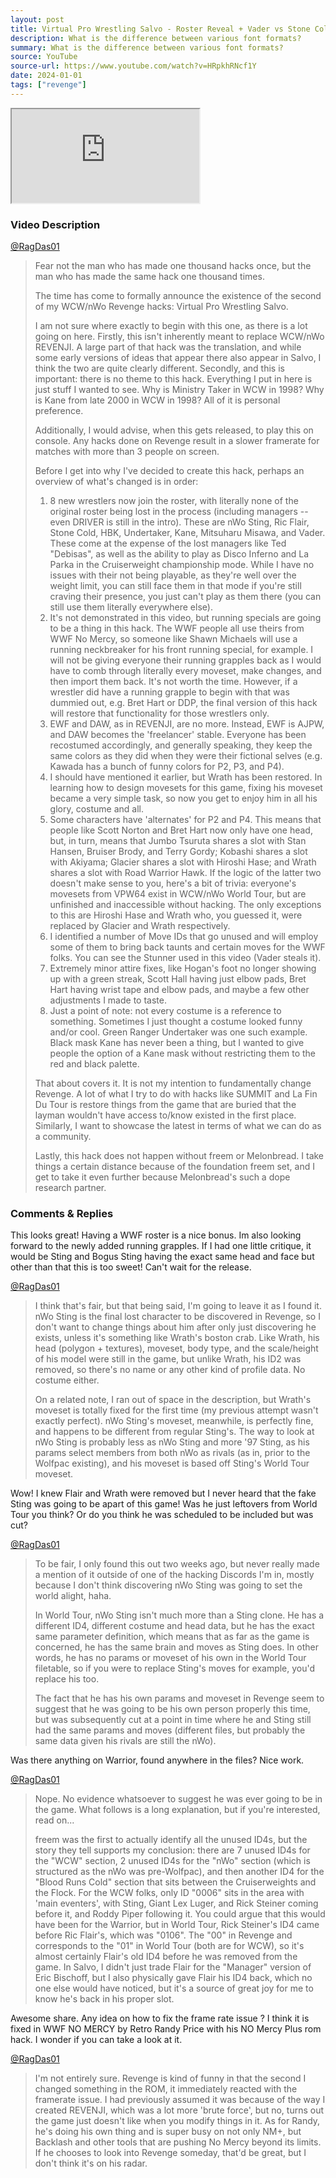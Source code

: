 ```yaml
---
layout: post
title: Virtual Pro Wrestling Salvo - Roster Reveal + Vader vs Stone Cold
description: What is the difference between various font formats?
summary: What is the difference between various font formats?
source: YouTube
source-url: https://www.youtube.com/watch?v=HRpkhRNcf1Y
date: 2024-01-01
tags: ["revenge"]
---
```



<div class="ratio ratio-16x9 w-75 mx-auto d-block">
  <iframe src="https://www.youtube.com/embed/HRpkhRNcf1Y" title="YouTube video" allowfullscreen></iframe>
</div>


### Video Description

[@RagDas01](https://www.youtube.com/@RagDas01)

> Fear not the man who has made one thousand hacks once, but the man who has made the same hack one thousand times.
>
> The time has come to formally announce the existence of the second of my WCW/nWo Revenge hacks: Virtual Pro Wrestling Salvo.
>
> I am not sure where exactly to begin with this one, as there is a lot going on here. Firstly, this isn't inherently meant to replace WCW/nWo REVENJI. A large part of that hack was the translation, and while some early versions of ideas that appear there also appear in Salvo, I think the two are quite clearly different. Secondly, and this is important: there is no theme to this hack. Everything I put in here is just stuff I wanted to see. Why is Ministry Taker in WCW in 1998? Why is Kane from late 2000 in WCW in 1998? All of it is personal preference.
>
> Additionally, I would advise, when this gets released, to play this on console. Any hacks done on Revenge result in a slower framerate for matches with more than 3 people on screen.
>
> Before I get into why I've decided to create this hack, perhaps an overview of what's changed is in order:
>
> 1. 8 new wrestlers now join the roster, with literally none of the original roster being lost in the process (including managers -- even DRIVER is still in the intro). These are nWo Sting, Ric Flair, Stone Cold, HBK, Undertaker, Kane, Mitsuharu Misawa, and Vader. These come at the expense of the lost managers like Ted "Debisas", as well as the ability to play as Disco Inferno and La Parka in the Cruiserweight championship mode. While I have no issues with their not being playable, as they're well over the weight limit, you can still face them in that mode if you're still craving their presence, you just can't play as them there (you can still use them literally everywhere else).
> 2. It's not demonstrated in this video, but running specials are going to be a thing in this hack. The WWF people all use theirs from WWF No Mercy, so someone like Shawn Michaels will use a running neckbreaker for his front running special, for example. I will not be giving everyone their running grapples back as I would have to comb through literally every moveset, make changes, and then import them back. It's not worth the time. However, if a wrestler did have a running grapple to begin with that was dummied out, e.g. Bret Hart or DDP, the final version of this hack will restore that functionality for those wrestlers only.
> 3. EWF and DAW, as in REVENJI, are no more. Instead, EWF is AJPW, and DAW becomes the 'freelancer' stable. Everyone has been recostumed accordingly, and generally speaking, they keep the same colors as they did when they were their fictional selves (e.g. Kawada has a bunch of funny colors for P2, P3, and P4).
> 4. I should have mentioned it earlier, but Wrath has been restored. In learning how to design movesets for this game, fixing his moveset became a very simple task, so now you get to enjoy him in all his glory, costume and all.
> 5. Some characters have 'alternates' for P2 and P4. This means that people like Scott Norton and Bret Hart now only have one head, but, in turn, means that Jumbo Tsuruta shares a slot with Stan Hansen, Bruiser Brody, and Terry Gordy; Kobashi shares a slot with Akiyama; Glacier shares a slot with Hiroshi Hase; and Wrath shares a slot with Road Warrior Hawk. If the logic of the latter two doesn't make sense to you, here's a bit of trivia: everyone's movesets from VPW64 exist in WCW/nWo World Tour, but are unfinished and inaccessible without hacking. The only exceptions to this are Hiroshi Hase and Wrath who, you guessed it, were replaced by Glacier and Wrath respectively.
> 6. I identified a number of Move IDs that go unused and will employ some of them to bring back taunts and certain moves for the WWF folks. You can see the Stunner used in this video (Vader steals it).
> 7. Extremely minor attire fixes, like Hogan's foot no longer showing up with a green streak, Scott Hall having just elbow pads, Bret Hart having wrist tape and elbow pads, and maybe a few other adjustments I made to taste.
> 8. Just a point of note: not every costume is a reference to something. Sometimes I just thought a costume looked funny and/or cool. Green Ranger Undertaker was one such example. Black mask Kane has never been a thing, but I wanted to give people the option of a Kane mask without restricting them to the red and black palette.
>
> That about covers it. It is not my intention to fundamentally change Revenge. A lot of what I try to do with hacks like SUMMIT and La Fin Du Tour is restore things from the game that are buried that the layman wouldn't have access to/know existed in the first place. Similarly, I want to showcase the latest in terms of what we can do as a community.
>
> Lastly, this hack does not happen without freem or Melonbread. I take things a certain distance because of the foundation freem set, and I get to take it even further because Melonbread's such a dope research partner.

### Comments & Replies

This looks great! Having a WWF roster is a nice bonus. Im also looking forward to the newly added running grapples. If I had one little critique, it would be Sting and Bogus Sting having the exact same head and face but other than that this is too sweet! Can't wait for the release.

[@RagDas01](https://www.youtube.com/@RagDas01)
> I think that's fair, but that being said, I'm going to leave it as I found it. nWo Sting is the final lost character to be discovered in Revenge, so I don't want to change things about him after only just discovering he exists, unless it's something like Wrath's boston crab. Like Wrath, his head (polygon + textures), moveset, body type, and the scale/height of his model were still in the game, but unlike Wrath, his ID2 was removed, so there's no name or any other kind of profile data. No costume either.
>
> On a related note, I ran out of space in the description, but Wrath's moveset is totally fixed for the first time (my previous attempt wasn't exactly perfect). nWo Sting's moveset, meanwhile, is perfectly fine, and happens to be different from regular Sting's. The way to look at nWo Sting is probably less as nWo Sting and more '97 Sting, as his params select members from both nWo as rivals (as in, prior to the Wolfpac existing), and his moveset is based off Sting's World Tour moveset.

Wow! I knew Flair and Wrath were removed but I never heard that the fake Sting was going to be apart of this game! Was he just leftovers from World Tour you think? Or do you think he was scheduled to be included but was cut?

[@RagDas01](https://www.youtube.com/@RagDas01)
> To be fair, I only found this out two weeks ago, but never really made a mention of it outside of one of the hacking Discords I'm in, mostly because I don't think discovering nWo Sting was going to set the world alight, haha.
>
> In World Tour, nWo Sting isn't much more than a Sting clone. He has a different ID4, different costume and head data, but he has the exact same parameter definition, which means that as far as the game is concerned, he has the same brain and moves as Sting does. In other words, he has no params or moveset of his own in the World Tour filetable, so if you were to replace Sting's moves for example, you'd replace his too.
>
> The fact that he has his own params and moveset in Revenge seem to suggest that he was going to be his own person properly this time, but was subsequently cut at a point in time where he and Sting still had the same params and moves (different files, but probably the same data given his rivals are still the nWo).


Was there anything on Warrior, found anywhere in the files? Nice work.

[@RagDas01](https://www.youtube.com/@RagDas01)
> Nope. No evidence whatsoever to suggest he was ever going to be in the game. What follows is a long explanation, but if you're interested, read on...
>
> freem was the first to actually identify all the unused ID4s, but the story they tell supports my conclusion: there are 7 unused ID4s for the "WCW" section, 2 unused ID4s for the "nWo" section (which is structured as the nWo was pre-Wolfpac), and then another ID4 for the "Blood Runs Cold" section that sits between the Cruiserweights and the Flock. For the WCW folks, only ID "0006" sits in the area with 'main eventers', with Sting, Giant Lex Luger, and Rick Steiner coming before it, and Roddy Piper following it. You could argue that this would have been for the Warrior, but in World Tour, Rick Steiner's ID4 came before Ric Flair's, which was "0106". The "00" in Revenge and corresponds to the "01" in World Tour (both are for WCW), so it's almost certainly Flair's old ID4 before he was removed from the game. In Salvo, I didn't just trade Flair for the "Manager" version of Eric Bischoff, but I also physically gave Flair his ID4 back, which no one else would have noticed, but it's a source of great joy for me to know he's back in his proper slot.


Awesome share. Any idea on how to fix the frame rate issue ? I think it is fixed in WWF NO MERCY by Retro Randy Price with his NO Mercy Plus rom hack. I wonder if you can take a look at it.


[@RagDas01](https://www.youtube.com/@RagDas01)
> I'm not entirely sure. Revenge is kind of funny in that the second I changed something in the ROM, it immediately reacted with the framerate issue. I had previously assumed it was because of the way I created REVENJI, which was a lot more 'brute force', but no, turns out the game just doesn't like when you modify things in it. As for Randy, he's doing his own thing and is super busy on not only NM+, but Backlash and other tools that are pushing No Mercy beyond its limits. If he chooses to look into Revenge someday, that'd be great, but I don't think it's on his radar.
